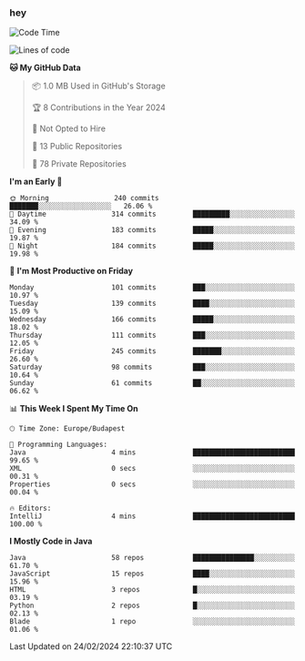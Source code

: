 ### hey

<!--START_SECTION:waka-->
![Code Time](http://img.shields.io/badge/Code%20Time-976%20hrs%2014%20mins-blue)

![Lines of code](https://img.shields.io/badge/From%20Hello%20World%20I%27ve%20Written-1.0%20million%20lines%20of%20code-blue)

**🐱 My GitHub Data** 

> 📦 1.0 MB Used in GitHub's Storage 
 > 
> 🏆 8 Contributions in the Year 2024
 > 
> 🚫 Not Opted to Hire
 > 
> 📜 13 Public Repositories 
 > 
> 🔑 78 Private Repositories 
 > 
**I'm an Early 🐤** 

```text
🌞 Morning                240 commits         ███████░░░░░░░░░░░░░░░░░░   26.06 % 
🌆 Daytime                314 commits         █████████░░░░░░░░░░░░░░░░   34.09 % 
🌃 Evening                183 commits         █████░░░░░░░░░░░░░░░░░░░░   19.87 % 
🌙 Night                  184 commits         █████░░░░░░░░░░░░░░░░░░░░   19.98 % 
```
📅 **I'm Most Productive on Friday** 

```text
Monday                   101 commits         ███░░░░░░░░░░░░░░░░░░░░░░   10.97 % 
Tuesday                  139 commits         ████░░░░░░░░░░░░░░░░░░░░░   15.09 % 
Wednesday                166 commits         █████░░░░░░░░░░░░░░░░░░░░   18.02 % 
Thursday                 111 commits         ███░░░░░░░░░░░░░░░░░░░░░░   12.05 % 
Friday                   245 commits         ███████░░░░░░░░░░░░░░░░░░   26.60 % 
Saturday                 98 commits          ███░░░░░░░░░░░░░░░░░░░░░░   10.64 % 
Sunday                   61 commits          ██░░░░░░░░░░░░░░░░░░░░░░░   06.62 % 
```


📊 **This Week I Spent My Time On** 

```text
🕑︎ Time Zone: Europe/Budapest

💬 Programming Languages: 
Java                     4 mins              █████████████████████████   99.65 % 
XML                      0 secs              ░░░░░░░░░░░░░░░░░░░░░░░░░   00.31 % 
Properties               0 secs              ░░░░░░░░░░░░░░░░░░░░░░░░░   00.04 % 

🔥 Editors: 
IntelliJ                 4 mins              █████████████████████████   100.00 % 
```

**I Mostly Code in Java** 

```text
Java                     58 repos            ███████████████░░░░░░░░░░   61.70 % 
JavaScript               15 repos            ████░░░░░░░░░░░░░░░░░░░░░   15.96 % 
HTML                     3 repos             █░░░░░░░░░░░░░░░░░░░░░░░░   03.19 % 
Python                   2 repos             █░░░░░░░░░░░░░░░░░░░░░░░░   02.13 % 
Blade                    1 repo              ░░░░░░░░░░░░░░░░░░░░░░░░░   01.06 % 
```




 Last Updated on 24/02/2024 22:10:37 UTC
<!--END_SECTION:waka-->
